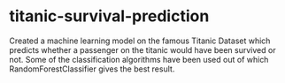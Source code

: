 # titanic-survival-prediction
Created a machine learning model on the famous Titanic Dataset which predicts whether a passenger on the titanic would have been survived or not. Some of the classification algorithms have been used out of which RandomForestClassifier gives the best result.
